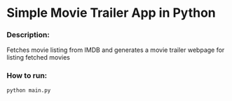 # Simple Movie Trailer App in Python
### Description:
Fetches movie listing from IMDB and generates a movie trailer webpage
for listing fetched movies

### How to run:
    python main.py
